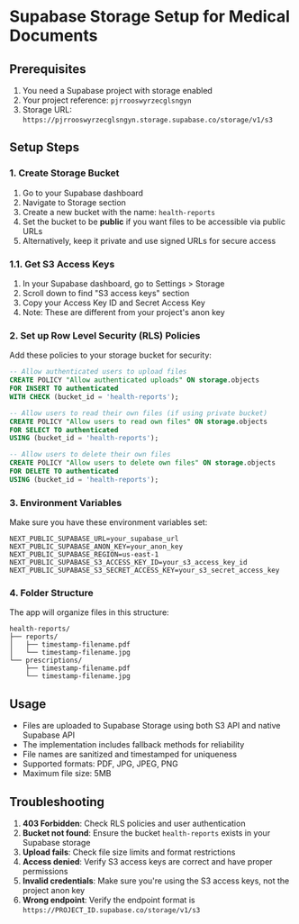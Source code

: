 # Supabase Storage Setup for Medical Documents

## Prerequisites
1. You need a Supabase project with storage enabled
2. Your project reference: `pjrrooswyrzecglsngyn`
3. Storage URL: `https://pjrrooswyrzecglsngyn.storage.supabase.co/storage/v1/s3`

## Setup Steps

### 1. Create Storage Bucket
1. Go to your Supabase dashboard
2. Navigate to Storage section
3. Create a new bucket with the name: `health-reports`
4. Set the bucket to be **public** if you want files to be accessible via public URLs
5. Alternatively, keep it private and use signed URLs for secure access

### 1.1. Get S3 Access Keys
1. In your Supabase dashboard, go to Settings > Storage
2. Scroll down to find "S3 access keys" section
3. Copy your Access Key ID and Secret Access Key
4. Note: These are different from your project's anon key

### 2. Set up Row Level Security (RLS) Policies
Add these policies to your storage bucket for security:

```sql
-- Allow authenticated users to upload files
CREATE POLICY "Allow authenticated uploads" ON storage.objects
FOR INSERT TO authenticated
WITH CHECK (bucket_id = 'health-reports');

-- Allow users to read their own files (if using private bucket)
CREATE POLICY "Allow users to read own files" ON storage.objects
FOR SELECT TO authenticated
USING (bucket_id = 'health-reports');

-- Allow users to delete their own files
CREATE POLICY "Allow users to delete own files" ON storage.objects
FOR DELETE TO authenticated
USING (bucket_id = 'health-reports');
```

### 3. Environment Variables
Make sure you have these environment variables set:

```env
NEXT_PUBLIC_SUPABASE_URL=your_supabase_url
NEXT_PUBLIC_SUPABASE_ANON_KEY=your_anon_key
NEXT_PUBLIC_SUPABASE_REGION=us-east-1
NEXT_PUBLIC_SUPABASE_S3_ACCESS_KEY_ID=your_s3_access_key_id
NEXT_PUBLIC_SUPABASE_S3_SECRET_ACCESS_KEY=your_s3_secret_access_key
```

### 4. Folder Structure
The app will organize files in this structure:
```
health-reports/
├── reports/
│   ├── timestamp-filename.pdf
│   └── timestamp-filename.jpg
└── prescriptions/
    ├── timestamp-filename.pdf
    └── timestamp-filename.jpg
```

## Usage
- Files are uploaded to Supabase Storage using both S3 API and native Supabase API
- The implementation includes fallback methods for reliability
- File names are sanitized and timestamped for uniqueness
- Supported formats: PDF, JPG, JPEG, PNG
- Maximum file size: 5MB

## Troubleshooting
1. **403 Forbidden**: Check RLS policies and user authentication
2. **Bucket not found**: Ensure the bucket `health-reports` exists in your Supabase storage
3. **Upload fails**: Check file size limits and format restrictions
4. **Access denied**: Verify S3 access keys are correct and have proper permissions
5. **Invalid credentials**: Make sure you're using the S3 access keys, not the project anon key
6. **Wrong endpoint**: Verify the endpoint format is `https://PROJECT_ID.supabase.co/storage/v1/s3`
